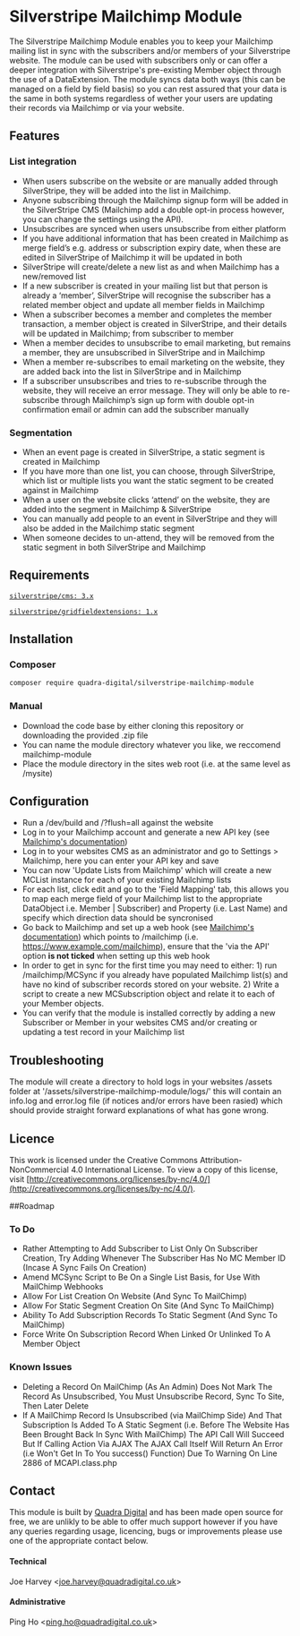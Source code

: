 # Silverstripe Mailchimp Module

The Silverstripe Mailchimp Module enables you to keep your Mailchimp mailing list in sync with the subscribers and/or members of your Silverstripe website.
The module can be used with subscribers only or can offer a deeper integration with Silverstripe's pre-existing Member object through the use of a DataExtension.
The module syncs data both ways (this can be managed on a field by field basis) so you can rest assured that your data is the same in both systems regardless of wether your users are updating their records via Mailchimp or via your website.

## Features
### List integration
* When users subscribe on the website or are manually added through SilverStripe, they will be added into the list in Mailchimp.
* Anyone subscribing through the Mailchimp signup form will be added in the SilverStripe CMS (Mailchimp add a double opt-in process however, you can change the settings using the API).
* Unsubscribes are synced when users unsubscribe from either platform
* If you have additional information that has been created in Mailchimp as merge field’s e.g. address or subscription expiry date, when these are edited in SilverStripe of Mailchimp it will be updated in both
* SilverStripe will create/delete a new list as and when Mailchimp has a new/removed list
* If a new subscriber is created in your mailing list but that person is already a ‘member’, SilverStripe will recognise the subscriber has a related member object and update all member fields in Mailchimp
* When a subscriber becomes a member and completes the member transaction, a member object is created in SilverStripe, and their details will be updated in Mailchimp; from subscriber to member
* When a member decides to unsubscribe to email marketing, but remains a member, they are unsubscribed in SilverStripe and in Mailchimp
* When a member re-subscribes to email marketing on the website, they are added back into the list in SilverStripe and in Mailchimp
* If a subscriber unsubscribes and tries to re-subscribe through the website, they will receive an error message. They will only be able to re-subscribe through Mailchimp’s sign up form with double opt-in confirmation email or admin can add the subscriber manually

### Segmentation
* When an event page is created in SilverStripe, a static segment is created in Mailchimp
* If you have more than one list, you can choose, through SilverStripe, which list or multiple lists you want the static segment to be created against in Mailchimp
* When a user on the website clicks ‘attend’ on the website, they are added into the segment in Mailchimp & SilverStripe
* You can manually add people to an event in SilverStripe and they will also be added in the Mailchimp static segment
* When someone decides to un-attend, they will be removed from the static segment in both SilverStripe and Mailchimp

## Requirements
[`silverstripe/cms: 3.x`](https://github.com/silverstripe/silverstripe-cms/tree/3)

[`silverstripe/gridfieldextensions: 1.x`](https://github.com/silverstripe-australia/silverstripe-gridfieldextensions/tree/1.0)

## Installation
### Composer
```bash
composer require quadra-digital/silverstripe-mailchimp-module
```
### Manual
* Download the code base by either cloning this repository or downloading the provided .zip file
* You can name the module directory whatever you like, we reccomend mailchimp-module
* Place the module directory in the sites web root (i.e. at the same level as /mysite)

## Configuration
* Run a /dev/build and /?flush=all against the website
* Log in to your Mailchimp account and generate a new API key (see [Mailchimp's documentation](http://kb.mailchimp.com/accounts/management/about-api-keys))
* Log in to your websites CMS as an administrator and go to Settings > Mailchimp, here you can enter your API key and save
* You can now 'Update Lists from Mailchimp' which will create a new MCList instance for each of your existing Mailchimp lists
* For each list, click edit and go to the 'Field Mapping' tab, this allows you to map each merge field of your Mailchimp list to the appropriate DataObject i.e. Member | Subscriber) and Property (i.e. Last Name) and specify which direction data should be syncronised
* Go back to Mailchimp and set up a web hook (see [Mailchimp's documentation](http://kb.mailchimp.com/integrations/other-integrations/how-to-set-up-webhooks)) which points to /mailchimp (i.e. https://www.example.com/mailchimp), ensure that the 'via the API' option **is not ticked** when setting up this web hook
* In order to get in sync for the first time you may need to either: 1) run /mailchimp/MCSync if you already have populated Mailchimp list(s) and have no kind of subscriber records stored on your website. 2) Write a script to create a new MCSubscription object and relate it to each of your Member objects.
* You can verify that the module is installed correctly by adding a new Subscriber or Member in your websites CMS and/or creating or updating a test record in your Mailchimp list

## Troubleshooting
The module will create a directory to hold logs in your websites /assets folder at '/assets/silverstripe-mailchimp-module/logs/' this will contain an info.log and error.log file (if notices and/or errors have been rasied) which should provide straight forward explanations of what has gone wrong.

## Licence
This work is licensed under the Creative Commons Attribution-NonCommercial 4.0 International License.
To view a copy of this license, visit [http://creativecommons.org/licenses/by-nc/4.0/](http://creativecommons.org/licenses/by-nc/4.0/).

##Roadmap
### To Do
* Rather Attempting to Add Subscriber to List Only On Subscriber Creation, Try Adding Whenever The Subscriber Has No MC Member ID (Incase A Sync Fails On Creation)
* Amend MCSync Script to Be On a Single List Basis, for Use With MailChimp Webhooks
* Allow For List Creation On Website (And Sync To MailChimp)
* Allow For Static Segment Creation On Site (And Sync To MailChimp)
* Ability To Add Subscription Records To Static Segment (And Sync To MailChimp)
* Force Write On Subscription Record When Linked Or Unlinked To A Member Object

### Known Issues
* Deleting a Record On MailChimp (As An Admin) Does Not Mark The Record As Unsubscribed, You Must Unsubscribe Record, Sync To Site, Then Later Delete
* If A MailChimp Record Is Unsubscribed (via MailChimp Side) And That Subscription Is Added To A Static Segment (i.e. Before The Website Has Been Brought Back In Sync With MailChimp) The API Call Will Succeed But If Calling Action Via AJAX The AJAX Call Itself Will Return An Error (i.e Won't Get In To You success() Function) Due To Warning On Line 2886 of MCAPI.class.php

## Contact
This module is built by [Quadra Digital](https://www.quadradigital.co.uk) and has been made open source for free, we are unlikly to be able to offer much support however if you have any queries regarding usage, licencing, bugs or improvements please use one of the appropriate contact below.
#### Technical
Joe Harvey <[joe.harvey@quadradigital.co.uk](mailto:joe.harvey@quadradigital.co.uk)>
#### Administrative
Ping Ho <[ping.ho@quadradigital.co.uk](mailto:ping.ho@quadradigital.co.uk)>
